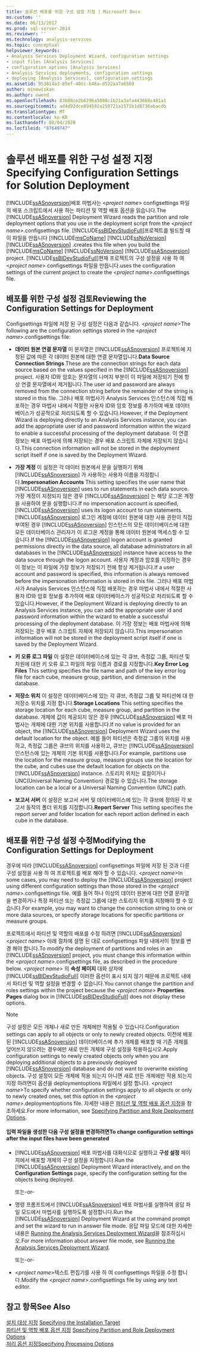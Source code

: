 ```yaml
---
title: 솔루션 배포를 위한 구성 설정 지정 | Microsoft Docs
ms.custom: ''
ms.date: 06/13/2017
ms.prod: sql-server-2014
ms.reviewer: ''
ms.technology: analysis-services
ms.topic: conceptual
helpviewer_keywords:
- Analysis Services Deployment Wizard, configuration settings
- input files [Analysis Services]
- configuration options [Analysis Services]
- Analysis Services deployments, configuration settings
- deploying [Analysis Services], configuration settings
ms.assetid: 953814a3-85ef-40cc-b46a-d532aa7a6569
author: minewiskan
ms.author: owend
ms.openlocfilehash: 83b08ce2b6296a5098c1b21a3afa443668c481a1
ms.sourcegitcommit: ad4d92dce894592a259721a1571b1d8736abacdb
ms.translationtype: MT
ms.contentlocale: ko-KR
ms.lasthandoff: 08/04/2020
ms.locfileid: "87649747"
---
```

# <a name="specifying-configuration-settings-for-solution-deployment"></a><span data-ttu-id="49994-102">솔루션 배포를 위한 구성 설정 지정</span><span class="sxs-lookup"><span data-stu-id="49994-102">Specifying Configuration Settings for Solution Deployment</span></span>
  <span data-ttu-id="49994-103">[!INCLUDE[ssASnoversion](../../includes/ssasnoversion-md.md)]배포 마법사는 \<*project name*> configsettings 파일의 배포 스크립트에서 사용 하는 파티션 및 역할 배포 옵션을 읽습니다.</span><span class="sxs-lookup"><span data-stu-id="49994-103">The [!INCLUDE[ssASnoversion](../../includes/ssasnoversion-md.md)] Deployment Wizard reads the partition and role deployment options that you use in the deployment script from the \<*project name*>.configsettings file.</span></span> [!INCLUDE[ssBIDevStudioFull](../../includes/ssbidevstudiofull-md.md)]<span data-ttu-id="49994-104">프로젝트를 빌드할 때이 파일을 만듭니다 [!INCLUDE[msCoName](../../includes/msconame-md.md)] [!INCLUDE[ssNoVersion](../../includes/ssnoversion-md.md)] [!INCLUDE[ssASnoversion](../../includes/ssasnoversion-md.md)] .</span><span class="sxs-lookup"><span data-stu-id="49994-104">creates this file when you build the [!INCLUDE[msCoName](../../includes/msconame-md.md)] [!INCLUDE[ssNoVersion](../../includes/ssnoversion-md.md)] [!INCLUDE[ssASnoversion](../../includes/ssasnoversion-md.md)] project.</span></span> [!INCLUDE[ssBIDevStudioFull](../../includes/ssbidevstudiofull-md.md)]<span data-ttu-id="49994-105">현재 프로젝트의 구성 설정을 사용 하 여 \<*project name*> configsettings 파일을 만듭니다.</span><span class="sxs-lookup"><span data-stu-id="49994-105">uses the configuration settings of the current project to create the \<*project name*>.configsettings file.</span></span>  
  
## <a name="reviewing-the-configuration-settings-for-deployment"></a><span data-ttu-id="49994-106">배포를 위한 구성 설정 검토</span><span class="sxs-lookup"><span data-stu-id="49994-106">Reviewing the Configuration Settings for Deployment</span></span>  
 <span data-ttu-id="49994-107">Configsettings 파일에 저장 된 구성 설정은 다음과 같습니다. \<*project name*></span><span class="sxs-lookup"><span data-stu-id="49994-107">The following are the configuration settings stored in the \<*project name*>.configsettings file:</span></span>  
  
-   <span data-ttu-id="49994-108">**데이터 원본 연결 문자열** 이 문자열은 [!INCLUDE[ssASnoversion](../../includes/ssasnoversion-md.md)] 프로젝트에 지정된 값에 따른 각 데이터 원본에 대한 연결 문자열입니다.</span><span class="sxs-lookup"><span data-stu-id="49994-108">**Data Source Connection Strings** These are the connection strings for each data source based on the values specified in the [!INCLUDE[ssASnoversion](../../includes/ssasnoversion-md.md)] project.</span></span> <span data-ttu-id="49994-109">사용자 ID와 암호는 문자열의 나머지 부분이 이 파일에 저장되기 전에 항상 연결 문자열에서 제거됩니다.</span><span class="sxs-lookup"><span data-stu-id="49994-109">The user id and password are always removed from the connection string before the remainder of the string is stored in this file.</span></span> <span data-ttu-id="49994-110">그러나 배포 마법사가 Analysis Services 인스턴스에 직접 배포하는 경우 마법사 내에서 적절한 사용자 ID와 암호 정보를 추가하여 배포 데이터베이스가 성공적으로 처리되도록 할 수 있습니다.</span><span class="sxs-lookup"><span data-stu-id="49994-110">However, if the Deployment Wizard is deploying directly to an Analysis Services instance, you can add the appropriate user id and password information within the wizard to enable a successful processing of the deployment database.</span></span> <span data-ttu-id="49994-111">이 연결 정보는 배포 마법사에 의해 저장되는 경우 배포 스크립트 자체에 저장되지 않습니다.</span><span class="sxs-lookup"><span data-stu-id="49994-111">This connection information will not be stored in the deployment script itself if one is saved by the Deployment Wizard.</span></span>  
  
-   <span data-ttu-id="49994-112">**가장 계정** 이 설정은 각 데이터 원본에서 문을 실행하기 위해 [!INCLUDE[ssASnoversion](../../includes/ssasnoversion-md.md)] 가 사용하는 사용자 이름을 지정합니다.</span><span class="sxs-lookup"><span data-stu-id="49994-112">**Impersonation Accounts** This setting specifies the user name that [!INCLUDE[ssASnoversion](../../includes/ssasnoversion-md.md)] uses to run statements in each data source.</span></span> <span data-ttu-id="49994-113">가장 계정이 지정되지 않은 경우 [!INCLUDE[ssASnoversion](../../includes/ssasnoversion-md.md)] 는 해당 로그온 계정을 사용하여 문을 실행합니다.</span><span class="sxs-lookup"><span data-stu-id="49994-113">If no impersonation account is specified, [!INCLUDE[ssASnoversion](../../includes/ssasnoversion-md.md)] uses its logon account to run statements.</span></span> <span data-ttu-id="49994-114">[!INCLUDE[ssASnoversion](../../includes/ssasnoversion-md.md)] 로그인 계정에 데이터 원본에 대한 사용 권한이 직접 부여된 경우 [!INCLUDE[ssASnoversion](../../includes/ssasnoversion-md.md)] 인스턴스의 모든 데이터베이스에 대한 모든 데이터베이스 관리자가 이 로그온 계정을 통해 데이터 원본에 액세스할 수 있습니다.</span><span class="sxs-lookup"><span data-stu-id="49994-114">If the [!INCLUDE[ssASnoversion](../../includes/ssasnoversion-md.md)] logon account is granted permissions directly in the data source, all database administrators in all databases in the [!INCLUDE[ssASnoversion](../../includes/ssasnoversion-md.md)] instance have access to the data source through the logon account.</span></span> <span data-ttu-id="49994-115">사용자 계정과 암호를 지정하는 경우 이 정보는 이 파일에 가장 정보가 저장되기 전에 항상 제거됩니다.</span><span class="sxs-lookup"><span data-stu-id="49994-115">If a user account and password is specified, this information is always removed before the impersonation information is stored in this file.</span></span> <span data-ttu-id="49994-116">그러나 배포 마법사가 Analysis Services 인스턴스에 직접 배포하는 경우 마법사 내에서 적절한 사용자 ID와 암호 정보를 추가하여 배포 데이터베이스가 성공적으로 처리되도록 할 수 있습니다.</span><span class="sxs-lookup"><span data-stu-id="49994-116">However, if the Deployment Wizard is deploying directly to an Analysis Services instance, you can add the appropriate user id and password information within the wizard to enable a successful processing of the deployment database.</span></span> <span data-ttu-id="49994-117">이 가장 정보는 배포 마법사에 의해 저장되는 경우 배포 스크립트 자체에 저장되지 않습니다.</span><span class="sxs-lookup"><span data-stu-id="49994-117">This impersonation information will not be stored in the deployment script itself if one is saved by the Deployment Wizard.</span></span>  
  
-   <span data-ttu-id="49994-118">**키 오류 로그 파일** 이 설정은 데이터베이스에 있는 각 큐브, 측정값 그룹, 파티션 및 차원에 대한 키 오류 로그 파일의 파일 이름과 경로를 지정합니다.</span><span class="sxs-lookup"><span data-stu-id="49994-118">**Key Error Log Files** This setting specifies the file name and path of the key error log file for each cube, measure group, partition, and dimension in the database.</span></span>  
  
-   <span data-ttu-id="49994-119">**저장소 위치** 이 설정은 데이터베이스에 있는 각 큐브, 측정값 그룹 및 파티션에 대 한 저장소 위치를 지정 합니다.</span><span class="sxs-lookup"><span data-stu-id="49994-119">**Storage Locations** This setting specifies the storage location for each cube, measure group, and partition in the database.</span></span> <span data-ttu-id="49994-120">개체에 값이 제공되지 않은 경우 [!INCLUDE[ssASnoversion](../../includes/ssasnoversion-md.md)] 배포 마법사는 개체에 대한 기본 위치를 사용합니다.</span><span class="sxs-lookup"><span data-stu-id="49994-120">If no value is provided for an object, the [!INCLUDE[ssASnoversion](../../includes/ssasnoversion-md.md)] Deployment Wizard uses the default location for the object.</span></span> <span data-ttu-id="49994-121">예를 들어 파티션은 측정값 그룹의 위치를 사용하고, 측정값 그룹은 큐브의 위치를 사용하고, 큐브는 [!INCLUDE[ssASnoversion](../../includes/ssasnoversion-md.md)] 인스턴스에 있는 개체의 기본 위치를 사용합니다.</span><span class="sxs-lookup"><span data-stu-id="49994-121">For example, partitions use the location for the measure group, measure groups use the location for the cube, and cubes use the default location for objects on the [!INCLUDE[ssASnoversion](../../includes/ssasnoversion-md.md)] instance.</span></span> <span data-ttu-id="49994-122">스토리지 위치는 로컬이거나 UNC(Universal Naming Convention) 경로일 수 있습니다.</span><span class="sxs-lookup"><span data-stu-id="49994-122">The storage location can be a local or a Universal Naming Convention (UNC) path.</span></span>  
  
-   <span data-ttu-id="49994-123">**보고서 서버** 이 설정은 보고서 서버 및 데이터베이스에 있는 각 큐브에 정의된 각 보고서 동작의 폴더 위치를 지정합니다.</span><span class="sxs-lookup"><span data-stu-id="49994-123">**Report Server** This setting specifies the report server and folder location for each report action defined in each cube in the database.</span></span>  
  
## <a name="modifying-the-configuration-settings-for-deployment"></a><span data-ttu-id="49994-124">배포를 위한 구성 설정 수정</span><span class="sxs-lookup"><span data-stu-id="49994-124">Modifying the Configuration Settings for Deployment</span></span>  
 <span data-ttu-id="49994-125">경우에 따라 [!INCLUDE[ssASnoversion](../../includes/ssasnoversion-md.md)] configsettings 파일에 저장 된 것과 다른 구성 설정을 사용 하 여 프로젝트를 배포 해야 할 수 있습니다. \<*project name*></span><span class="sxs-lookup"><span data-stu-id="49994-125">In some cases, you may need to deploy the [!INCLUDE[ssASnoversion](../../includes/ssasnoversion-md.md)] project using different configuration settings than those stored in the \<*project name*>.configsettings file.</span></span> <span data-ttu-id="49994-126">예를 들어 하나 이상의 데이터 원본에 대한 연결 문자열을 변경하거나 특정 파티션 또는 측정값 그룹에 대한 스토리지 위치를 지정해야 할 수 있습니다.</span><span class="sxs-lookup"><span data-stu-id="49994-126">For example, you may want to change the connection string to one or more data sources, or specify storage locations for specific partitions or measure groups.</span></span>  
  
 <span data-ttu-id="49994-127">프로젝트에서 파티션 및 역할의 배포를 수정 하려면 [!INCLUDE[ssASnoversion](../../includes/ssasnoversion-md.md)] \<*project name*> 아래 절차에 설명 된 대로 configsettings 파일 내에서이 정보를 변경 해야 합니다.</span><span class="sxs-lookup"><span data-stu-id="49994-127">To modify the deployment of partitions and roles in an [!INCLUDE[ssASnoversion](../../includes/ssasnoversion-md.md)] project, you must change this information within the \<*project name*>.configsettings file, as described in the procedure below.</span></span> <span data-ttu-id="49994-128">*\<project name>* 의 **속성 페이지** 대화 상자에 [!INCLUDE[ssBIDevStudioFull](../../includes/ssbidevstudiofull-md.md)] 이러한 옵션이 표시 되지 않기 때문에 프로젝트 내에서 파티션 및 역할 설정을 변경할 수 없습니다.</span><span class="sxs-lookup"><span data-stu-id="49994-128">You cannot change the partition and roles settings within the project because the *\<project name>* **Properties Pages** dialog box in [!INCLUDE[ssBIDevStudioFull](../../includes/ssbidevstudiofull-md.md)] does not display these options.</span></span>  
  
> [!NOTE]  
>  <span data-ttu-id="49994-129">구성 설정은 모든 개체나 새로 만든 개체에만 적용될 수 있습니다.</span><span class="sxs-lookup"><span data-stu-id="49994-129">Configuration settings can apply to all objects or only to newly created objects.</span></span> <span data-ttu-id="49994-130">이전에 배포된 [!INCLUDE[ssASnoversion](../../includes/ssasnoversion-md.md)] 데이터베이스에 추가 개체를 배포할 때 기존 개체를 덮어쓰지 않으려는 경우에만 새로 만든 개체에 구성 설정을 적용하십시오.</span><span class="sxs-lookup"><span data-stu-id="49994-130">Apply configuration settings to newly created objects only when you are deploying additional objects to a previously deployed [!INCLUDE[ssASnoversion](../../includes/ssasnoversion-md.md)] database and do not want to overwrite existing objects.</span></span> <span data-ttu-id="49994-131">구성 설정이 모든 개체에 적용 되는지 아니면 새로 만든 개체에만 적용 되는지 지정 하려면이 옵션을 deploymentoptions 파일에서 설정 합니다. \<*project name*></span><span class="sxs-lookup"><span data-stu-id="49994-131">To specify whether configuration settings apply to all objects or only to newly created ones, set this option in the \<*project name*>.deploymentoptions file.</span></span> <span data-ttu-id="49994-132">자세한 내용은 [파티션 및 역할 배포 옵션 지정](deployment-script-files-partition-and-role-deployment-options.md)을 참조하세요.</span><span class="sxs-lookup"><span data-stu-id="49994-132">For more information, see [Specifying Partition and Role Deployment Options](deployment-script-files-partition-and-role-deployment-options.md).</span></span>  
  
#### <a name="to-change-configuration-settings-after-the-input-files-have-been-generated"></a><span data-ttu-id="49994-133">입력 파일을 생성한 다음 구성 설정을 변경하려면</span><span class="sxs-lookup"><span data-stu-id="49994-133">To change configuration settings after the input files have been generated</span></span>  
  
-   <span data-ttu-id="49994-134">[!INCLUDE[ssASnoversion](../../includes/ssasnoversion-md.md)] 배포 마법사를 대화식으로 실행하고 **구성 설정** 페이지에서 배포할 개체의 구성 설정을 지정합니다.</span><span class="sxs-lookup"><span data-stu-id="49994-134">Run the [!INCLUDE[ssASnoversion](../../includes/ssasnoversion-md.md)] Deployment Wizard interactively, and on the **Configuration Settings** page, specify the configuration setting for the objects being deployed.</span></span>  
  
     <span data-ttu-id="49994-135">또는</span><span class="sxs-lookup"><span data-stu-id="49994-135">-or-</span></span>  
  
-   <span data-ttu-id="49994-136">명령 프롬프트에서 [!INCLUDE[ssASnoversion](../../includes/ssasnoversion-md.md)] 배포 마법사를 실행하여 응답 파일 모드에서 마법사를 실행하도록 설정합니다.</span><span class="sxs-lookup"><span data-stu-id="49994-136">Run the [!INCLUDE[ssASnoversion](../../includes/ssasnoversion-md.md)] Deployment Wizard at the command prompt and set the wizard to run in answer file mode.</span></span> <span data-ttu-id="49994-137">응답 파일 모드에 대한 자세한 내용은 [Running the Analysis Services Deployment Wizard](running-the-analysis-services-deployment-wizard.md)을 참조하십시오.</span><span class="sxs-lookup"><span data-stu-id="49994-137">For more information about answer file mode, see [Running the Analysis Services Deployment Wizard](running-the-analysis-services-deployment-wizard.md).</span></span>  
  
     <span data-ttu-id="49994-138">또는</span><span class="sxs-lookup"><span data-stu-id="49994-138">-or-</span></span>  
  
-   <span data-ttu-id="49994-139">\<*project name*>텍스트 편집기를 사용 하 여 configsettings 파일을 수정 합니다.</span><span class="sxs-lookup"><span data-stu-id="49994-139">Modify the \<*project name*>.configsettings file by using any text editor.</span></span>  
  
## <a name="see-also"></a><span data-ttu-id="49994-140">참고 항목</span><span class="sxs-lookup"><span data-stu-id="49994-140">See Also</span></span>  
 <span data-ttu-id="49994-141">[설치 대상 지정](deployment-script-files-specifying-the-installation-target.md) </span><span class="sxs-lookup"><span data-stu-id="49994-141">[Specifying the Installation Target](deployment-script-files-specifying-the-installation-target.md) </span></span>  
 <span data-ttu-id="49994-142">[파티션 및 역할 배포 옵션 지정](deployment-script-files-partition-and-role-deployment-options.md) </span><span class="sxs-lookup"><span data-stu-id="49994-142">[Specifying Partition and Role Deployment Options](deployment-script-files-partition-and-role-deployment-options.md) </span></span>  
 [<span data-ttu-id="49994-143">처리 옵션 지정</span><span class="sxs-lookup"><span data-stu-id="49994-143">Specifying Processing Options</span></span>](deployment-script-files-specifying-processing-options.md)  
  
  
